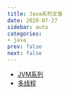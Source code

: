 ```yaml
---
title: Java系列文章
date: 2020-07-27
sidebar: auto
categories:
- java
prev: false
next: false
---
```


- [JVM系列](./jvm/) 
- [多线程](./thread/) 
